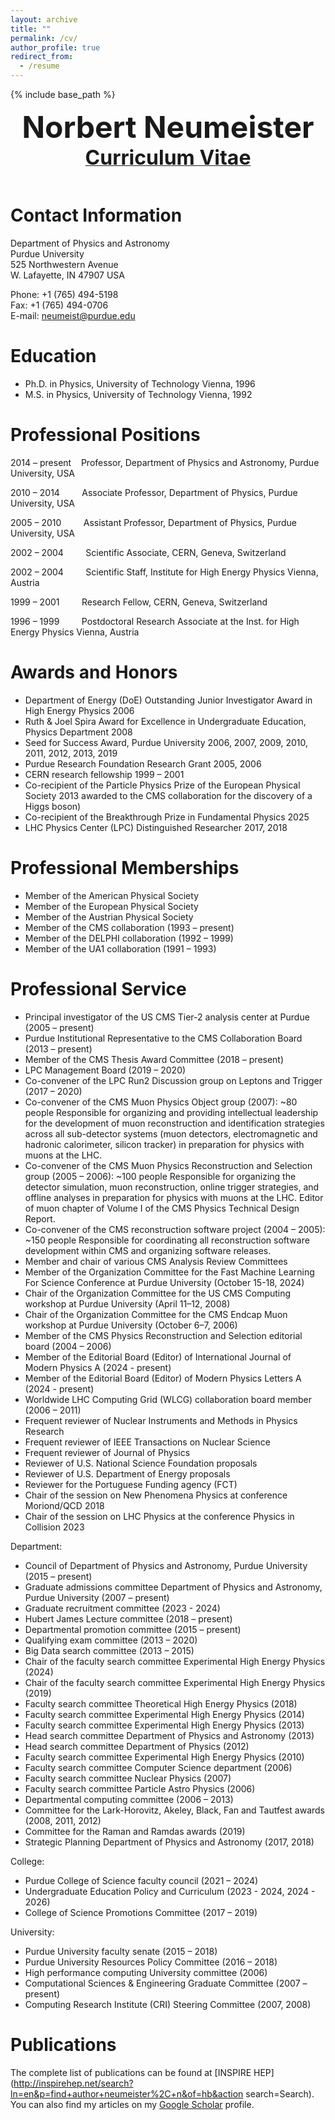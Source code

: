 ```yaml
---
layout: archive
title: ""
permalink: /cv/
author_profile: true
redirect_from:
  - /resume
---
```


{% include base_path %}

<div align="center">
<font size=12><b>Norbert Neumeister</b></font><br>
<a href='/files/cv.pdf'><font size=6><b>Curriculum Vitae</b></font></a>
</div>
<BR>

Contact Information
====

Department of Physics and Astronomy  
Purdue University  
525 Northwestern Avenue  
W. Lafayette, IN 47907 USA  

Phone: +1 (765) 494-5198  
Fax: +1 (765) 494-0706  
E-mail: neumeist@purdue.edu  

Education
====

* Ph.D. in Physics, University of Technology Vienna, 1996
* M.S.  in Physics, University of Technology Vienna, 1992

Professional Positions
=====
2014 – present &nbsp;&nbsp; Professor, Department of Physics and Astronomy, Purdue University, USA

2010 – 2014 &nbsp;&nbsp;&nbsp;&nbsp;&nbsp;&nbsp;&nbsp; Associate Professor, Department of Physics, Purdue University, USA

2005 – 2010 &nbsp;&nbsp;&nbsp;&nbsp;&nbsp;&nbsp;&nbsp; Assistant Professor, Department of Physics, Purdue University, USA

2002 – 2004 &nbsp;&nbsp;&nbsp;&nbsp;&nbsp;&nbsp;&nbsp; Scientific Associate, CERN, Geneva, Switzerland

2002 – 2004 &nbsp;&nbsp;&nbsp;&nbsp;&nbsp;&nbsp;&nbsp; Scientific Staff, Institute for High Energy Physics Vienna, Austria

1999 – 2001 &nbsp;&nbsp;&nbsp;&nbsp;&nbsp;&nbsp;&nbsp; Research Fellow, CERN, Geneva, Switzerland

1996 – 1999 &nbsp;&nbsp;&nbsp;&nbsp;&nbsp;&nbsp;&nbsp; Postdoctoral Research Associate at the Inst. for High Energy Physics Vienna, Austria

Awards and Honors
======
* Department of Energy (DoE) Outstanding Junior Investigator Award in High Energy Physics 2006
* Ruth & Joel Spira Award for Excellence in Undergraduate Education, Physics Department 2008
* Seed for Success Award, Purdue University 2006, 2007, 2009, 2010, 2011, 2012, 2013, 2019
* Purdue Research Foundation Research Grant 2005, 2006
* CERN research fellowship 1999 – 2001
* Co-recipient of the Particle Physics Prize of the European Physical Society 2013
   awarded to the CMS collaboration for the discovery of a Higgs boson)
* Co-recipient of the Breakthrough Prize in Fundamental Physics 2025  
* LHC Physics Center (LPC) Distinguished Researcher 2017, 2018

Professional Memberships
======
* Member of the American Physical Society
* Member of the European Physical Society
* Member of the Austrian Physical Society
* Member of the CMS collaboration (1993 – present)
* Member of the DELPHI collaboration (1992 – 1999)
* Member of the UA1 collaboration (1991 – 1993)

Professional Service
======
* Principal investigator of the US CMS Tier-2 analysis center at Purdue (2005 – present)
* Purdue Institutional Representative to the CMS Collaboration Board (2013 – present)
* Member of the CMS Thesis Award Committee (2018 – present)
* LPC Management Board (2019 – 2020)
* Co-convener of the LPC Run2 Discussion group on Leptons and Trigger (2017 – 2020)
* Co-convener of the CMS Muon Physics Object group (2007): ~80 people
Responsible for organizing and providing intellectual leadership for the development of muon reconstruction
and identification strategies across all sub-detector systems (muon detectors, electromagnetic and hadronic
calorimeter, silicon tracker) in preparation for physics with muons at the LHC.
* Co-convener of the CMS Muon Physics Reconstruction and Selection group (2005 – 2006): ~100 people
Responsible for organizing the detector simulation, muon reconstruction, online trigger strategies, and offline
analyses in preparation for physics with muons at the LHC. Editor of muon chapter of Volume I of the CMS
Physics Technical Design Report.
* Co-convener of the CMS reconstruction software project (2004 – 2005): ~150 people
Responsible for coordinating all reconstruction software development within CMS and organizing software
releases.
* Member and chair of various CMS Analysis Review Committees
* Member of the Organization Committee for the Fast Machine Learning For Science Conference at Purdue University (October 15-18, 2024)
* Chair of the Organization Committee for the US CMS Computing workshop at Purdue University (April 11–12, 2008)
* Chair of the Organization Committee for the CMS Endcap Muon workshop at Purdue University (October 6–7, 2006)
* Member of the CMS Physics Reconstruction and Selection editorial board (2004 – 2006)
* Member of the Editorial Board (Editor) of International Journal of Modern Physics A (2024 - present)
* Member of the Editorial Board (Editor) of Modern Physics Letters A (2024 - present)
* Worldwide LHC Computing Grid (WLCG) collaboration board member (2006 – 2011)
* Frequent reviewer of Nuclear Instruments and Methods in Physics Research
* Frequent reviewer of IEEE Transactions on Nuclear Science
* Frequent reviewer of Journal of Physics
* Reviewer of U.S. National Science Foundation proposals
* Reviewer of U.S. Department of Energy proposals
* Reviewer for the Portuguese Funding agency (FCT)
* Chair of the session on New Phenomena Physics at conference Moriond/QCD 2018
* Chair of the session on LHC Physics at the conference Physics in Collision 2023

Department:
* Council of Department of Physics and Astronomy, Purdue University (2015 – present)
* Graduate admissions committee Department of Physics and Astronomy, Purdue University (2007 – present)
* Graduate recruitment committee (2023 - 2024)
* Hubert James Lecture committee (2018 – present)
* Departmental promotion committee (2015 – present)
* Qualifying exam committee (2013 – 2020)
* Big Data search committee (2013 – 2015)
* Chair of the faculty search committee Experimental High Energy Physics (2024)
* Chair of the faculty search committee Experimental High Energy Physics (2019)
* Faculty search committee Theoretical High Energy Physics (2018)
* Faculty search committee Experimental High Energy Physics (2014)
* Faculty search committee Experimental High Energy Physics (2013)
* Head search committee Department of Physics and Astronomy (2013)
* Head search committee Department of Physics (2012)
* Faculty search committee Experimental High Energy Physics (2010)
* Faculty search committee Computer Science department (2006)
* Faculty search committee Nuclear Physics (2007)
* Faculty search committee Particle Astro Physics (2006)
* Departmental computing committee (2006 – 2013)
* Committee for the Lark-Horovitz, Akeley, Black, Fan and Tautfest awards (2008, 2011, 2012)
* Committee for the Raman and Ramdas awards (2019)
* Strategic Planning Department of Physics and Astronomy (2017, 2018)

College:
* Purdue College of Science faculty council (2021 – 2024)
* Undergraduate Education Policy and Curriculum (2023 - 2024, 2024 - 2026)
* College of Science Promotions Committee (2017 – 2019)

University:
* Purdue University faculty senate (2015 – 2018)
* Purdue University Resources Policy Committee (2016 – 2018)
* High performance computing University committee (2006)
* Computational Sciences & Engineering Graduate Committee (2007 – present)
* Computing Research Institute (CRI) Steering Committee (2007, 2008)

Publications
======
The complete list of publications can be found at [INSPIRE HEP](http://inspirehep.net/search?ln=en&p=find+author+neumeister%2C+n&of=hb&action search=Search). You can also find my articles on my <a href="https://scholar.google.com/citations?user=htgqRewAAAAJ&hl=en">Google Scholar</a> profile.
